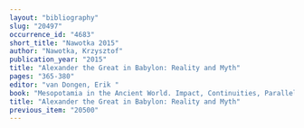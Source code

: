 ```yaml
---
layout: "bibliography"
slug: "20497"
occurrence_id: "4683"
short_title: "Nawotka 2015"
author: "Nawotka, Krzysztof"
publication_year: "2015"
title: "Alexander the Great in Babylon: Reality and Myth"
pages: "365-380"
editor: "van Dongen, Erik "
book: "Mesopotamia in the Ancient World. Impact, Continuities, Parallels. Proceedings of the Seventh Symposium of the Melammu Project Held in Obergurgl, Austria, November 4-8, 2013, Melammu Symposia 7 (Münster)"
title: "Alexander the Great in Babylon: Reality and Myth"
previous_item: "20500"
---
```

